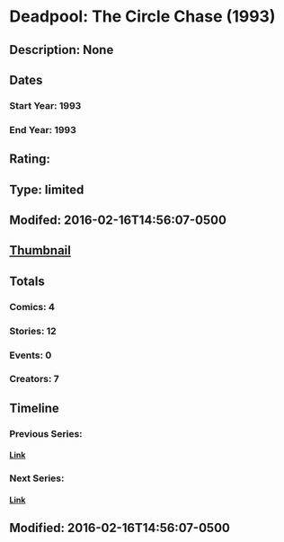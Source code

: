 # Deadpool: The Circle Chase (1993)
## Description: None
## Dates
### Start Year: 1993
### End Year: 1993
## Rating: 
## Type: limited
## Modifed: 2016-02-16T14:56:07-0500
## [Thumbnail](http://i.annihil.us/u/prod/marvel/i/mg/3/60/51644dc55901f.jpg)
## Totals
### Comics: 4
### Stories: 12
### Events: 0
### Creators: 7
## Timeline
### Previous Series: 
#### [Link]()
### Next Series: 
#### [Link]()
## Modified: 2016-02-16T14:56:07-0500